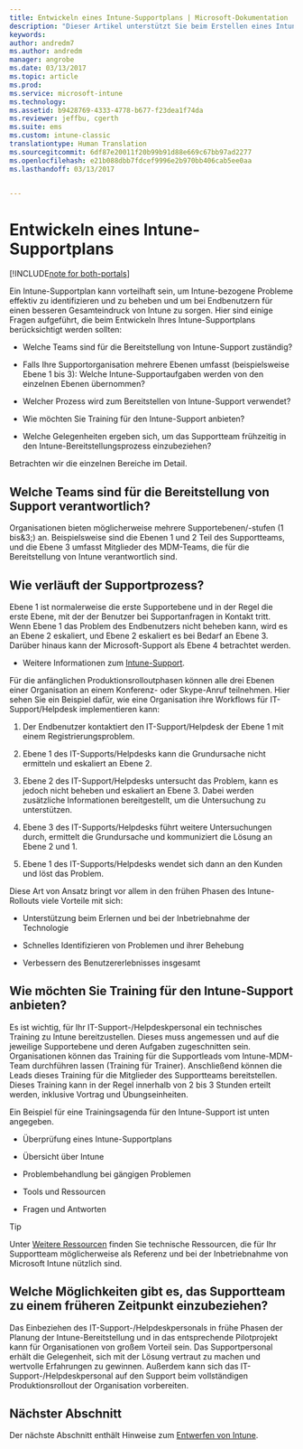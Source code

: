 ```yaml
---
title: Entwickeln eines Intune-Supportplans | Microsoft-Dokumentation
description: "Dieser Artikel unterstützt Sie beim Erstellen eines Intune-Supportplans für einen reinen Microsoft Intune-Cloudentwurf und seine Implementierung."
keywords: 
author: andredm7
ms.author: andredm
manager: angrobe
ms.date: 03/13/2017
ms.topic: article
ms.prod: 
ms.service: microsoft-intune
ms.technology: 
ms.assetid: b9428769-4333-4778-b677-f23dea1f74da
ms.reviewer: jeffbu, cgerth
ms.suite: ems
ms.custom: intune-classic
translationtype: Human Translation
ms.sourcegitcommit: 6df87e20011f20b99b91d88e669c67bb97ad2277
ms.openlocfilehash: e21b088dbb7fdcef9996e2b970bb406cab5ee0aa
ms.lasthandoff: 03/13/2017


---
```


# <a name="develop-an-intune-support-plan"></a>Entwickeln eines Intune-Supportplans

[!INCLUDE[note for both-portals](../includes/note-for-both-portals.md)]

Ein Intune-Supportplan kann vorteilhaft sein, um Intune-bezogene Probleme effektiv zu identifizieren und zu beheben und um bei Endbenutzern für einen besseren Gesamteindruck von Intune zu sorgen. Hier sind einige Fragen aufgeführt, die beim Entwickeln Ihres Intune-Supportplans berücksichtigt werden sollten:

-   Welche Teams sind für die Bereitstellung von Intune-Support zuständig?

-   Falls Ihre Supportorganisation mehrere Ebenen umfasst (beispielsweise Ebene 1 bis 3): Welche Intune-Supportaufgaben werden von den einzelnen Ebenen übernommen?

-   Welcher Prozess wird zum Bereitstellen von Intune-Support verwendet?

-   Wie möchten Sie Training für den Intune-Support anbieten?

-   Welche Gelegenheiten ergeben sich, um das Supportteam frühzeitig in den Intune-Bereitstellungsprozess einzubeziehen?

Betrachten wir die einzelnen Bereiche im Detail.

## <a name="which-teams-are-responsible-for-providing-support"></a>Welche Teams sind für die Bereitstellung von Support verantwortlich?

Organisationen bieten möglicherweise mehrere Supportebenen/-stufen (1 bis&3;) an. Beispielsweise sind die Ebenen 1 und 2 Teil des Supportteams, und die Ebene 3 umfasst Mitglieder des MDM-Teams, die für die Bereitstellung von Intune verantwortlich sind.

## <a name="what-is-the-support-process"></a>Wie verläuft der Supportprozess?

Ebene 1 ist normalerweise die erste Supportebene und in der Regel die erste Ebene, mit der der Benutzer bei Supportanfragen in Kontakt tritt. Wenn Ebene 1 das Problem des Endbenutzers nicht beheben kann, wird es an Ebene 2 eskaliert, und Ebene 2 eskaliert es bei Bedarf an Ebene 3. Darüber hinaus kann der Microsoft-Support als Ebene 4 betrachtet werden.

-   Weitere Informationen zum [Intune-Support](https://docs.microsoft.com/intune/troubleshoot/how-to-get-support-for-microsoft-intune).

Für die anfänglichen Produktionsrolloutphasen können alle drei Ebenen einer Organisation an einem Konferenz- oder Skype-Anruf teilnehmen. Hier sehen Sie ein Beispiel dafür, wie eine Organisation ihre Workflows für IT-Support/Helpdesk implementieren kann:

1.  Der Endbenutzer kontaktiert den IT-Support/Helpdesk der Ebene 1 mit einem Registrierungsproblem.

2.  Ebene 1 des IT-Supports/Helpdesks kann die Grundursache nicht ermitteln und eskaliert an Ebene 2.

3.  Ebene 2 des IT-Support/Helpdesks untersucht das Problem, kann es jedoch nicht beheben und eskaliert an Ebene 3. Dabei werden zusätzliche Informationen bereitgestellt, um die Untersuchung zu unterstützen.

4.  Ebene 3 des IT-Supports/Helpdesks führt weitere Untersuchungen durch, ermittelt die Grundursache und kommuniziert die Lösung an Ebene 2 und 1.

5.  Ebene 1 des IT-Supports/Helpdesks wendet sich dann an den Kunden und löst das Problem.

Diese Art von Ansatz bringt vor allem in den frühen Phasen des Intune-Rollouts viele Vorteile mit sich:

-   Unterstützung beim Erlernen und bei der Inbetriebnahme der Technologie

-   Schnelles Identifizieren von Problemen und ihrer Behebung

-   Verbessern des Benutzererlebnisses insgesamt

## <a name="how-you-plan-to-provide-intune-support-training"></a>Wie möchten Sie Training für den Intune-Support anbieten?

Es ist wichtig, für Ihr IT-Support-/Helpdeskpersonal ein technisches Training zu Intune bereitzustellen. Dieses muss angemessen und auf die jeweilige Supportebene und deren Aufgaben zugeschnitten sein. Organisationen können das Training für die Supportleads vom Intune-MDM-Team durchführen lassen (Training für Trainer). Anschließend können die Leads dieses Training für die Mitglieder des Supportteams bereitstellen. Dieses Training kann in der Regel innerhalb von 2 bis 3 Stunden erteilt werden, inklusive Vortrag und Übungseinheiten.

Ein Beispiel für eine Trainingsagenda für den Intune-Support ist unten angegeben.

-   Überprüfung eines Intune-Supportplans

-   Übersicht über Intune

-   Problembehandlung bei gängigen Problemen

-   Tools und Ressourcen

-   Fragen und Antworten

>[!TIP]
> Unter [Weitere Ressourcen](additional-resources.md) finden Sie technische Ressourcen, die für Ihr Supportteam möglicherweise als Referenz und bei der Inbetriebnahme von Microsoft Intune nützlich sind.

## <a name="what-opportunities-are-there-to-involve-the-support-team-earlier"></a>Welche Möglichkeiten gibt es, das Supportteam zu einem früheren Zeitpunkt einzubeziehen?

Das Einbeziehen des IT-Support-/Helpdeskpersonals in frühe Phasen der Planung der Intune-Bereitstellung und in das entsprechende Pilotprojekt kann für Organisationen von großem Vorteil sein. Das Supportpersonal erhält die Gelegenheit, sich mit der Lösung vertraut zu machen und wertvolle Erfahrungen zu gewinnen. Außerdem kann sich das IT-Support-/Helpdeskpersonal auf den Support beim vollständigen Produktionsrollout der Organisation vorbereiten.

## <a name="next-section"></a>Nächster Abschnitt

Der nächste Abschnitt enthält Hinweise zum [Entwerfen von Intune](section-7-create-an-intune-design.md).

